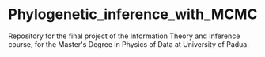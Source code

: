 # Phylogenetic_inference_with_MCMC
Repository for the final project of the Information Theory and Inference course, for the Master's Degree in Physics of Data at University of Padua.
